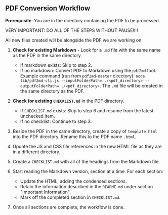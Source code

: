## PDF Conversion Workflow

**Prerequisite**: You are in the directory containing the PDF to be processed.

VERY IMPORTANT: DO ALL OF THE STEPS WITHOUT PAUSE!!!!

All new files created will be alongside the PDF we are working on.

1.  **Check for existing Markdown** - Look for a `.md` file with the same name as the PDF in the same directory.
    -   If markdown exists: Skip to step 2.
    -   If no markdown: Convert PDF to Markdown using the `pdf2md` tool. Example command (run from `pdf2md-master` directory): `node lib/pdf2md-cli.js --inputFolderPath=../<pdf_directory> --outputFolderPath=../<pdf_directory>`. The `.md` file will be created in the same directory as the PDF.

2.  **Check for existing `CHECKLIST.md`** in the PDF directory.
    -   If `CHECKLIST.md` exists: Skip to step 6 and resume from the latest unchecked item.
    -   If no checklist: Continue to step 3.

3.  Beside the PDF in the same directory, create a copy of `template.html` into the PDF directory. Rename this to the PDF name `.html`.

4.  Update the JS and CSS file references in the new HTML file as they are in a different directory.

5.  Create a `CHECKLIST.md` with all of the headings from the Markdown file.

6.  Start reading the Markdown version, section at a time. For each section:
    -   Update the HTML, adding the condensed sections.
    -   Retain the information described in the `README.md` under section "Important Information".
    -   Mark off the completed section in `CHECKLIST.md`.

7.  Once all sections are complete, the workflow is done.

